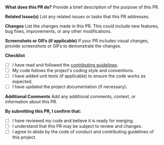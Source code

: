
**What does this PR do?**
Provide a brief description of the purpose of this PR.

**Related Issue(s)**
List any related issues or tasks that this PR addresses.

**Changes**
List the changes made in this PR. This could include new features, bug fixes, improvements, or any other modifications.

**Screenshots or GIFs (if applicable)**
If your PR includes visual changes, provide screenshots or GIFs to demonstrate the changes.

**Checklist**
- [ ] I have read and followed the [contributing guidelines](../CONTRIBUTING.md).
- [ ] My code follows the project's coding style and conventions.
- [ ] I have added unit tests (if applicable) to ensure the code works as expected.
- [ ] I have updated the project documentation (if necessary).

**Additional Comments**
Add any additional comments, context, or information about this PR.

**By submitting this PR, I confirm that:**
- [ ] I have reviewed my code and believe it is ready for merging.
- [ ] I understand that this PR may be subject to review and changes.
- [ ] I agree to abide by the code of conduct and contributing guidelines of this project.
